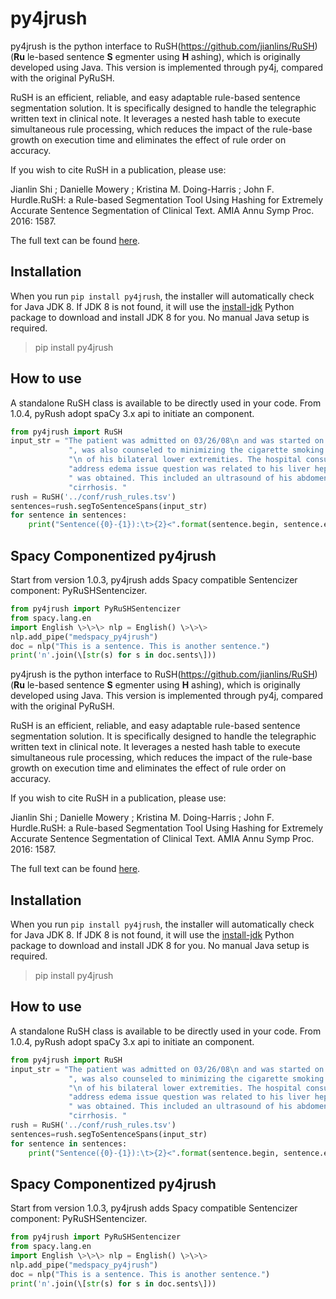 
# py4jrush

py4jrush is the python interface to
RuSH(https://github.com/jianlins/RuSH) (**Ru** le-based sentence **S**
egmenter using **H** ashing), which is originally developed using Java. 
This version is implemented through py4j, compared with the original PyRuSH.

RuSH is an efficient, reliable, and easy adaptable rule-based sentence
segmentation solution. It is specifically designed to handle the
telegraphic written text in clinical note. It leverages a nested hash
table to execute simultaneous rule processing, which reduces the impact
of the rule-base growth on execution time and eliminates the effect of
rule order on accuracy.

If you wish to cite RuSH in a publication, please use:

Jianlin Shi ; Danielle Mowery ; Kristina M. Doing-Harris ; John F.
Hurdle.RuSH: a Rule-based Segmentation Tool Using Hashing for Extremely
Accurate Sentence Segmentation of Clinical Text. AMIA Annu Symp Proc.
2016: 1587.

The full text can be found
[here](https://knowledge.amia.org/amia-63300-1.3360278/t005-1.3362920/f005-1.3362921/2495498-1.3363244/2495498-1.3363247?timeStamp=1479743941616).


## Installation

When you run `pip install py4jrush`, the installer will automatically check for Java JDK 8. If JDK 8 is not found, it will use the [install-jdk](https://pypi.org/project/install-jdk/) Python package to download and install JDK 8 for you. No manual Java setup is required.

> pip install py4jrush

## How to use

A standalone RuSH class is available to be directly used in your code.
From 1.0.4, pyRush adopt spaCy 3.x api to initiate an component.

```python
from py4jrush import RuSH
input_str = "The patient was admitted on 03/26/08\n and was started on IV antibiotics elevation" +\
             ", was also counseled to minimizing the cigarette smoking. The patient had edema\n\n" +\
             "\n of his bilateral lower extremities. The hospital consult was also obtained to " +\
             "address edema issue question was related to his liver hepatitis C. Hospital consult" +\
             " was obtained. This included an ultrasound of his abdomen, which showed just mild " +\
             "cirrhosis. "
rush = RuSH('../conf/rush_rules.tsv')
sentences=rush.segToSentenceSpans(input_str)
for sentence in sentences:
    print("Sentence({0}-{1}):\t>{2}<".format(sentence.begin, sentence.end, input_str[sentence.begin:sentence.end]))
```
## Spacy Componentized py4jrush

Start from version 1.0.3, py4jrush adds Spacy compatible Sentencizer
component: PyRuSHSentencizer.

```python
from py4jrush import PyRuSHSentencizer
from spacy.lang.en
import English \>\>\> nlp = English() \>\>\>
nlp.add_pipe("medspacy_py4jrush")
doc = nlp("This is a sentence. This is another sentence.")
print('n'.join(\[str(s) for s in doc.sents\]))
```

py4jrush is the python interface to
RuSH(https://github.com/jianlins/RuSH) (**Ru** le-based sentence **S**
egmenter using **H** ashing), which is originally developed using Java. 
This version is implemented through py4j, compared with the original PyRuSH.

RuSH is an efficient, reliable, and easy adaptable rule-based sentence
segmentation solution. It is specifically designed to handle the
telegraphic written text in clinical note. It leverages a nested hash
table to execute simultaneous rule processing, which reduces the impact
of the rule-base growth on execution time and eliminates the effect of
rule order on accuracy.

If you wish to cite RuSH in a publication, please use:

Jianlin Shi ; Danielle Mowery ; Kristina M. Doing-Harris ; John F.
Hurdle.RuSH: a Rule-based Segmentation Tool Using Hashing for Extremely
Accurate Sentence Segmentation of Clinical Text. AMIA Annu Symp Proc.
2016: 1587.

The full text can be found
[here](https://knowledge.amia.org/amia-63300-1.3360278/t005-1.3362920/f005-1.3362921/2495498-1.3363244/2495498-1.3363247?timeStamp=1479743941616).


## Installation

When you run `pip install py4jrush`, the installer will automatically check for Java JDK 8. If JDK 8 is not found, it will use the [install-jdk](https://pypi.org/project/install-jdk/) Python package to download and install JDK 8 for you. No manual Java setup is required.

> pip install py4jrush

## How to use

A standalone RuSH class is available to be directly used in your code.
From 1.0.4, pyRush adopt spaCy 3.x api to initiate an component.

```python
from py4jrush import RuSH
input_str = "The patient was admitted on 03/26/08\n and was started on IV antibiotics elevation" +\
             ", was also counseled to minimizing the cigarette smoking. The patient had edema\n\n" +\
             "\n of his bilateral lower extremities. The hospital consult was also obtained to " +\
             "address edema issue question was related to his liver hepatitis C. Hospital consult" +\
             " was obtained. This included an ultrasound of his abdomen, which showed just mild " +\
             "cirrhosis. "
rush = RuSH('../conf/rush_rules.tsv')
sentences=rush.segToSentenceSpans(input_str)
for sentence in sentences:
    print("Sentence({0}-{1}):\t>{2}<".format(sentence.begin, sentence.end, input_str[sentence.begin:sentence.end]))
```
## Spacy Componentized py4jrush

Start from version 1.0.3, py4jrush adds Spacy compatible Sentencizer
component: PyRuSHSentencizer.

```python
from py4jrush import PyRuSHSentencizer
from spacy.lang.en
import English \>\>\> nlp = English() \>\>\>
nlp.add_pipe("medspacy_py4jrush")
doc = nlp("This is a sentence. This is another sentence.")
print('n'.join(\[str(s) for s in doc.sents\]))
```
